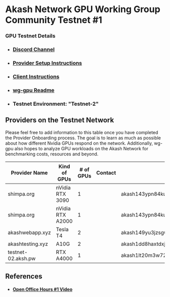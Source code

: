 
# Akash Network GPU Working Group Community Testnet #1

### GPU Testnet Details

- ### [Discord Channel](https://discord.com/channels/747885925232672829/1067981460461588480/1097906656060383293)
- ### [Provider Setup Instructions](https://docs.akash.network/other-resources/experimental/testnet/provider-build-with-gpu)
- ### [Client Instructions](https://docs.akash.network/other-resources/experimental/testnet/gpu-testnet-client-instructions)
- ### [wg-gpu Readme](https://github.com/akash-network/community/blob/main/wg-gpu/README)
- ### Testnet Environment: "Testnet-2"


## Providers on the Testnet Network

Please feel free to add information to this table once you have completed the Provider Onboarding process. The goal is to learn as much as possible about how different Nvidia GPUs respond on the network. Additionally, wg-gpu also hopes to analyze GPU workloads on the Akash Network for benchmarking costs, resources and beyond.

| Provider Name | Kind of GPUs | # of GPUs | Contact | Provider Address
| --- | --- | --- | --- | --- |
| shimpa.org | nVidia RTX 3090 | 1 |  | akash143ypn84kuf379tv9wvcxsmamhj83d5pg2rfc8v
| shimpa.org | nVidia RTX A2000 | 1 |  | akash143ypn84kuf379tv9wvcxsmamhj83d5pg2rfc8v
| akashwebapp.xyz | Tesla T4 | 2 |  |  akash149yu3jzsg6nhkx2p3sjtuns78gqtt7ujlruy3s
| akashtesting.xyz | A10G | 2 |  |  akash1dd8haxtdxjfykmf8zlflrwyp3frwc5c95z5ff8
| testnet-02.aksh.pw | RTX A4000 | 1 |  |  akash1lt20m3w722lv7lxjgj9046zaq9krged6hd5dy2



## References

- #### [Open Office Hours #1 Video](https://drive.google.com/file/d/1FUsqEd1GVU-23T54LvVRtTZSQ3NP-BvZ/view?usp=share_link)
